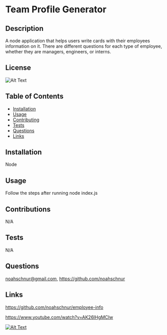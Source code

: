 
# Team Profile Generator

## Description

A node application that helps users write cards with their employees information on it. There are different questions for each type of employee, whether they are managers, engineers, or interns.

## License

![Alt Text](https://img.shields.io/badge/License-ISC-Green)

## Table of Contents
- [Installation](#installation)
- [Usage](#usage)
- [Contributing](#contributing)
- [Tests](#tests)
- [Questions](#questions)
- [Links](#links)

## Installation

Node

## Usage

Follow the steps after running node index.js

## Contributions

N/A

## Tests

N/A

## Questions

noahschnur@gmail.com, https://github.com/noahschnur

## Links

https://github.com/noahschnur/employee-info

https://www.youtube.com/watch?v=AK26lHgMCIw

[![Alt Text](https://img.youtube.com/vi/AK26lHgMCIw/0.jpg)](https://www.youtube.com/watch?v=AK26lHgMCIw)